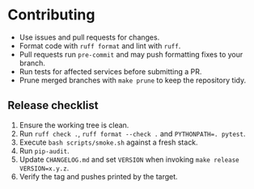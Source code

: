 # Contributing

- Use issues and pull requests for changes.
- Format code with `ruff format` and lint with `ruff`.
- Pull requests run `pre-commit` and may push formatting fixes to your branch.
- Run tests for affected services before submitting a PR.
- Prune merged branches with `make prune` to keep the repository tidy.

## Release checklist

1. Ensure the working tree is clean.
2. Run `ruff check .`, `ruff format --check .` and `PYTHONPATH=. pytest`.
3. Execute `bash scripts/smoke.sh` against a fresh stack.
4. Run `pip-audit`.
5. Update `CHANGELOG.md` and set `VERSION` when invoking `make release VERSION=x.y.z`.
6. Verify the tag and pushes printed by the target.
